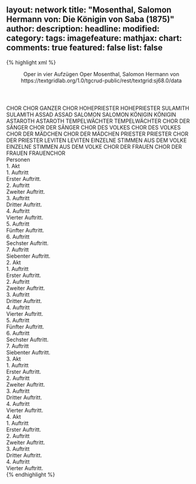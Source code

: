 layout: network
title: "Mosenthal, Salomon Hermann von: Die Königin von Saba (1875)"
author:
description:
headline:
modified:
category:
tags:
imagefeature:
mathjax:
chart:
comments: true
featured: false
list: false
---
{% highlight xml %}
<?xml-model href="https://raw.githubusercontent.com/DLiNa/project/master/rules/lina.rnc"?><?xml-model href="https://raw.githubusercontent.com/DLiNa/project/master/rules/lina.sch"?>
<play xmlns="http://lina.digital">
  <header>
    <title>Die Königin von Saba</title>
    <subtitle>Oper in vier Aufzügen</subtitle>
    <genretitle>Oper</genretitle>
    <author>Mosenthal, Salomon Hermann von</author>
    <date type="print"/>
    <date type="premiere" when="1875"/>
    <date type="written"/>
    <source>https://textgridlab.org/1.0/tgcrud-public/rest/textgrid:sj68.0/data</source>
  </header>
  <personae>
    <character>
      <name>CHOR</name>
      <alias xml:id="chor">
        <name>CHOR</name>
      </alias>
      <alias xml:id="ganzer_chor">
        <name>GANZER CHOR</name>
      </alias>
    </character>
    <character>
      <name>HOHEPRIESTER</name>
      <alias xml:id="hohepriester">
        <name>HOHEPRIESTER</name>
      </alias>
    </character>
    <character>
      <name>SULAMITH</name>
      <alias xml:id="sulamith">
        <name>SULAMITH</name>
      </alias>
    </character>
    <character>
      <name>ASSAD</name>
      <alias xml:id="assad">
        <name>ASSAD</name>
      </alias>
    </character>
    <character>
      <name>SALOMON</name>
      <alias xml:id="salomon">
        <name>SALOMON</name>
      </alias>
    </character>
    <character>
      <name>KÖNIGIN</name>
      <alias xml:id="königin">
        <name>KÖNIGIN</name>
      </alias>
    </character>
    <character>
      <name>ASTAROTH</name>
      <alias xml:id="astaroth">
        <name>ASTAROTH</name>
      </alias>
    </character>
    <character>
      <name>TEMPELWÄCHTER</name>
      <alias xml:id="tempelwächter">
        <name>TEMPELWÄCHTER</name>
      </alias>
    </character>
    <character>
      <name>CHOR DER SÄNGER</name>
      <alias xml:id="chor_der_sänger">
        <name>CHOR DER SÄNGER</name>
      </alias>
    </character>
    <character>
      <name>CHOR DES VOLKES</name>
      <alias xml:id="chor_des_volkes">
        <name>CHOR DES VOLKES</name>
      </alias>
    </character>
    <character>
      <name>CHOR DER MÄDCHEN</name>
      <alias xml:id="chor_der_mädchen">
        <name>CHOR DER MÄDCHEN</name>
      </alias>
    </character>
    <character>
      <name>PRIESTER</name>
      <alias xml:id="priester">
        <name>PRIESTER</name>
      </alias>
      <alias xml:id="chor_der_priester">
        <name>CHOR DER PRIESTER</name>
      </alias>
    </character>
    <character>
      <name>LEVITEN</name>
      <alias xml:id="leviten">
        <name>LEVITEN</name>
      </alias>
    </character>
    <character>
      <name>EINZELNE STIMMEN AUS DEM VOLKE</name>
      <alias xml:id="einzelne_stimmen_aus_dem_volke">
        <name>EINZELNE STIMMEN AUS DEM VOLKE</name>
      </alias>
    </character>
    <character>
      <name>CHOR DER FRAUEN</name>
      <alias xml:id="chor_der_frauen">
        <name>CHOR DER FRAUEN</name>
      </alias>
      <alias xml:id="frauenchor">
        <name>FRAUENCHOR</name>
      </alias>
    </character>
  </personae>
  <text>
    <div>
      <head>Personen</head>
    </div>
    <div>
      <head>1. Akt</head>
      <div>
        <head>1. Auftritt</head>
        <div>
          <head>Erster Auftritt.</head>
          <sp who="#chor">
            <amount n="1" unit="speech_acts"/>
            <amount n="50" unit="words"/>
            <amount n="8" unit="lines"/>
            <amount n="305" unit="chars"/>
          </sp>
        </div>
      </div>
      <div>
        <head>2. Auftritt</head>
        <div>
          <head>Zweiter Auftritt.</head>
          <sp who="#hohepriester">
            <amount n="1" unit="speech_acts"/>
            <amount n="76" unit="words"/>
            <amount n="14" unit="lines"/>
            <amount n="425" unit="chars"/>
          </sp>
        </div>
      </div>
      <div>
        <head>3. Auftritt</head>
        <div>
          <head>Dritter Auftritt.</head>
          <sp who="#sulamith">
            <amount n="3" unit="speech_acts"/>
            <amount n="75" unit="words"/>
            <amount n="13" unit="lines"/>
            <amount n="430" unit="chars"/>
          </sp>
          <sp who="#chor">
            <amount n="3" unit="speech_acts"/>
            <amount n="36" unit="words"/>
            <amount n="9" unit="lines"/>
            <amount n="213" unit="chars"/>
          </sp>
          <sp who="#sulamith #chor">
            <amount n="1" unit="speech_acts"/>
            <amount n="7" unit="words"/>
            <amount n="1" unit="lines"/>
            <amount n="40" unit="chars"/>
          </sp>
        </div>
      </div>
      <div>
        <head>4. Auftritt</head>
        <div>
          <head>Vierter Auftritt.</head>
          <sp who="#assad">
            <amount n="4" unit="speech_acts"/>
            <amount n="102" unit="words"/>
            <amount n="15" unit="lines"/>
            <amount n="568" unit="chars"/>
          </sp>
          <sp who="#hohepriester">
            <amount n="2" unit="speech_acts"/>
            <amount n="13" unit="words"/>
            <amount n="2" unit="lines"/>
            <amount n="77" unit="chars"/>
          </sp>
          <sp who="#sulamith">
            <amount n="3" unit="speech_acts"/>
            <amount n="27" unit="words"/>
            <amount n="5" unit="lines"/>
            <amount n="137" unit="chars"/>
          </sp>
          <sp who="#sulamith #assad #hohepriester #sulamith #chor">
            <amount n="1" unit="speech_acts"/>
            <amount n="4" unit="words"/>
            <amount n="1" unit="lines"/>
            <amount n="30" unit="chars"/>
          </sp>
          <sp who="#sulamith #assad">
            <amount n="1" unit="speech_acts"/>
            <amount n="8" unit="words"/>
            <amount n="3" unit="lines"/>
            <amount n="41" unit="chars"/>
          </sp>
        </div>
      </div>
      <div>
        <head>5. Auftritt</head>
        <div>
          <head>Fünfter Auftritt.</head>
          <sp who="#salomon">
            <amount n="1" unit="speech_acts"/>
            <amount n="62" unit="words"/>
            <amount n="9" unit="lines"/>
            <amount n="344" unit="chars"/>
          </sp>
        </div>
      </div>
      <div>
        <head>6. Auftritt</head>
        <div>
          <head>Sechster Auftritt.</head>
          <sp who="#salomon">
            <amount n="4" unit="speech_acts"/>
            <amount n="126" unit="words"/>
            <amount n="20" unit="lines"/>
            <amount n="684" unit="chars"/>
          </sp>
          <sp who="#assad">
            <amount n="4" unit="speech_acts"/>
            <amount n="367" unit="words"/>
            <amount n="50" unit="lines"/>
            <amount n="2008" unit="chars"/>
          </sp>
        </div>
      </div>
      <div>
        <head>7. Auftritt</head>
        <div>
          <head>Siebenter Auftritt.</head>
          <sp who="#chor">
            <amount n="4" unit="speech_acts"/>
            <amount n="151" unit="words"/>
            <amount n="25" unit="lines"/>
            <amount n="811" unit="chars"/>
          </sp>
          <sp who="#salomon">
            <amount n="6" unit="speech_acts"/>
            <amount n="113" unit="words"/>
            <amount n="18" unit="lines"/>
            <amount n="585" unit="chars"/>
          </sp>
          <sp who="#königin">
            <amount n="5" unit="speech_acts"/>
            <amount n="122" unit="words"/>
            <amount n="20" unit="lines"/>
            <amount n="635" unit="chars"/>
          </sp>
          <sp who="#assad">
            <amount n="3" unit="speech_acts"/>
            <amount n="50" unit="words"/>
            <amount n="10" unit="lines"/>
            <amount n="272" unit="chars"/>
          </sp>
          <sp who="#assad">
            <amount n="1" unit="speech_acts"/>
            <amount n="45" unit="words"/>
            <amount n="8" unit="lines"/>
            <amount n="235" unit="chars"/>
          </sp>
          <sp who="#sulamith">
            <amount n="2" unit="speech_acts"/>
            <amount n="45" unit="words"/>
            <amount n="9" unit="lines"/>
            <amount n="238" unit="chars"/>
          </sp>
          <sp who="#astaroth">
            <amount n="1" unit="speech_acts"/>
            <amount n="45" unit="words"/>
            <amount n="8" unit="lines"/>
            <amount n="231" unit="chars"/>
          </sp>
          <sp who="#hohepriester">
            <amount n="1" unit="speech_acts"/>
            <amount n="93" unit="words"/>
            <amount n="17" unit="lines"/>
            <amount n="488" unit="chars"/>
          </sp>
        </div>
      </div>
    </div>
    <div>
      <head>2. Akt</head>
      <div>
        <head>1. Auftritt</head>
        <div>
          <head>Erster Auftritt.</head>
          <sp who="#königin">
            <amount n="1" unit="speech_acts"/>
            <amount n="346" unit="words"/>
            <amount n="63" unit="lines"/>
            <amount n="1891" unit="chars"/>
          </sp>
        </div>
      </div>
      <div>
        <head>2. Auftritt</head>
        <div>
          <head>Zweiter Auftritt.</head>
          <sp who="#astaroth">
            <amount n="5" unit="speech_acts"/>
            <amount n="54" unit="words"/>
            <amount n="11" unit="lines"/>
            <amount n="277" unit="chars"/>
          </sp>
          <sp who="#königin">
            <amount n="3" unit="speech_acts"/>
            <amount n="16" unit="words"/>
            <amount n="4" unit="lines"/>
            <amount n="83" unit="chars"/>
          </sp>
        </div>
      </div>
      <div>
        <head>3. Auftritt</head>
        <div>
          <head>Dritter Auftritt.</head>
          <sp who="#assad">
            <amount n="8" unit="speech_acts"/>
            <amount n="195" unit="words"/>
            <amount n="33" unit="lines"/>
            <amount n="1041" unit="chars"/>
          </sp>
          <sp who="#königin">
            <amount n="9" unit="speech_acts"/>
            <amount n="170" unit="words"/>
            <amount n="33" unit="lines"/>
            <amount n="924" unit="chars"/>
          </sp>
          <sp who="#tempelwächter">
            <amount n="1" unit="speech_acts"/>
            <amount n="8" unit="words"/>
            <amount n="2" unit="lines"/>
            <amount n="47" unit="chars"/>
          </sp>
        </div>
      </div>
      <div>
        <head>4. Auftritt</head>
        <div>
          <head>Vierter Auftritt.</head>
          <sp who="#assad">
            <amount n="2" unit="speech_acts"/>
            <amount n="31" unit="words"/>
            <amount n="8" unit="lines"/>
            <amount n="168" unit="chars"/>
          </sp>
          <sp who="#chor">
            <amount n="1" unit="speech_acts"/>
            <amount n="11" unit="words"/>
            <amount n="2" unit="lines"/>
            <amount n="67" unit="chars"/>
          </sp>
        </div>
      </div>
      <div>
        <head>5. Auftritt</head>
        <div>
          <head>Fünfter Auftritt.</head>
          <sp who="#hohepriester">
            <amount n="4" unit="speech_acts"/>
            <amount n="18" unit="words"/>
            <amount n="4" unit="lines"/>
            <amount n="113" unit="chars"/>
          </sp>
          <sp who="#chor_der_sänger">
            <amount n="1" unit="speech_acts"/>
            <amount n="6" unit="words"/>
            <amount n="1" unit="lines"/>
            <amount n="30" unit="chars"/>
          </sp>
          <sp who="#chor_des_volkes">
            <amount n="1" unit="speech_acts"/>
            <amount n="6" unit="words"/>
            <amount n="1" unit="lines"/>
            <amount n="30" unit="chars"/>
          </sp>
          <sp who="#chor_der_priester">
            <amount n="1" unit="speech_acts"/>
            <amount n="6" unit="words"/>
            <amount n="1" unit="lines"/>
            <amount n="30" unit="chars"/>
          </sp>
          <sp who="#ganzer_chor">
            <amount n="1" unit="speech_acts"/>
            <amount n="6" unit="words"/>
            <amount n="1" unit="lines"/>
            <amount n="30" unit="chars"/>
          </sp>
          <sp who="#chor_der_mädchen">
            <amount n="1" unit="speech_acts"/>
            <amount n="13" unit="words"/>
            <amount n="2" unit="lines"/>
            <amount n="68" unit="chars"/>
          </sp>
        </div>
      </div>
      <div>
        <head>6. Auftritt</head>
        <div>
          <head>Sechster Auftritt.</head>
          <sp who="#chor_der_mädchen">
            <amount n="2" unit="speech_acts"/>
            <amount n="43" unit="words"/>
            <amount n="6" unit="lines"/>
            <amount n="212" unit="chars"/>
          </sp>
          <sp who="#sulamith">
            <amount n="2" unit="speech_acts"/>
            <amount n="56" unit="words"/>
            <amount n="8" unit="lines"/>
            <amount n="299" unit="chars"/>
          </sp>
        </div>
      </div>
      <div>
        <head>7. Auftritt</head>
        <div>
          <head>Siebenter Auftritt.</head>
          <sp who="#salomon">
            <amount n="8" unit="speech_acts"/>
            <amount n="116" unit="words"/>
            <amount n="23" unit="lines"/>
            <amount n="625" unit="chars"/>
          </sp>
          <sp who="#hohepriester">
            <amount n="8" unit="speech_acts"/>
            <amount n="108" unit="words"/>
            <amount n="20" unit="lines"/>
            <amount n="615" unit="chars"/>
          </sp>
          <sp who="#chor">
            <amount n="5" unit="speech_acts"/>
            <amount n="45" unit="words"/>
            <amount n="10" unit="lines"/>
            <amount n="242" unit="chars"/>
          </sp>
          <sp who="#assad">
            <amount n="5" unit="speech_acts"/>
            <amount n="120" unit="words"/>
            <amount n="22" unit="lines"/>
            <amount n="608" unit="chars"/>
          </sp>
          <sp who="#hohepriester #salomon #chor #assad #königin #priester #leviten #sulamith #astaroth">
            <amount n="4" unit="speech_acts"/>
            <amount n="27" unit="words"/>
            <amount n="6" unit="lines"/>
            <amount n="158" unit="chars"/>
          </sp>
          <sp who="#königin">
            <amount n="5" unit="speech_acts"/>
            <amount n="38" unit="words"/>
            <amount n="7" unit="lines"/>
            <amount n="206" unit="chars"/>
          </sp>
          <sp who="#priester #leviten">
            <amount n="2" unit="speech_acts"/>
            <amount n="8" unit="words"/>
            <amount n="2" unit="lines"/>
            <amount n="42" unit="chars"/>
          </sp>
          <sp who="#sulamith">
            <amount n="1" unit="speech_acts"/>
            <amount n="4" unit="words"/>
            <amount n="1" unit="lines"/>
            <amount n="22" unit="chars"/>
          </sp>
          <sp who="#königin #astaroth">
            <amount n="1" unit="speech_acts"/>
            <amount n="18" unit="words"/>
            <amount n="4" unit="lines"/>
            <amount n="99" unit="chars"/>
          </sp>
          <sp who="#assad #sulamith">
            <amount n="1" unit="speech_acts"/>
            <amount n="19" unit="words"/>
            <amount n="4" unit="lines"/>
            <amount n="100" unit="chars"/>
          </sp>
          <sp who="#einzelne_stimmen_aus_dem_volke">
            <amount n="1" unit="speech_acts"/>
            <amount n="10" unit="words"/>
            <amount n="2" unit="lines"/>
            <amount n="64" unit="chars"/>
          </sp>
          <sp who="#sulamith #chor">
            <amount n="1" unit="speech_acts"/>
            <amount n="14" unit="words"/>
            <amount n="3" unit="lines"/>
            <amount n="75" unit="chars"/>
          </sp>
          <sp who="#astaroth">
            <amount n="1" unit="speech_acts"/>
            <amount n="10" unit="words"/>
            <amount n="2" unit="lines"/>
            <amount n="61" unit="chars"/>
          </sp>
          <sp who="#salomon #chor #assad #königin #priester #leviten #sulamith #astaroth">
            <amount n="1" unit="speech_acts"/>
            <amount n="11" unit="words"/>
            <amount n="2" unit="lines"/>
            <amount n="67" unit="chars"/>
          </sp>
          <sp who="#salomon #chor #assad #priester #leviten">
            <amount n="1" unit="speech_acts"/>
            <amount n="2" unit="words"/>
            <amount n="1" unit="lines"/>
            <amount n="10" unit="chars"/>
          </sp>
        </div>
      </div>
    </div>
    <div>
      <head>3. Akt</head>
      <div>
        <head>1. Auftritt</head>
        <div>
          <head>Erster Auftritt.</head>
          <sp who="#chor_der_frauen">
            <amount n="1" unit="speech_acts"/>
            <amount n="56" unit="words"/>
            <amount n="12" unit="lines"/>
            <amount n="360" unit="chars"/>
          </sp>
        </div>
      </div>
      <div>
        <head>2. Auftritt</head>
        <div>
          <head>Zweiter Auftritt.</head>
          <sp who="#salomon">
            <amount n="12" unit="speech_acts"/>
            <amount n="160" unit="words"/>
            <amount n="29" unit="lines"/>
            <amount n="865" unit="chars"/>
          </sp>
          <sp who="#königin">
            <amount n="11" unit="speech_acts"/>
            <amount n="286" unit="words"/>
            <amount n="47" unit="lines"/>
            <amount n="1489" unit="chars"/>
          </sp>
        </div>
      </div>
      <div>
        <head>3. Auftritt</head>
        <div>
          <head>Dritter Auftritt.</head>
          <sp who="#salomon">
            <amount n="4" unit="speech_acts"/>
            <amount n="74" unit="words"/>
            <amount n="14" unit="lines"/>
            <amount n="456" unit="chars"/>
          </sp>
          <sp who="#frauenchor">
            <amount n="1" unit="speech_acts"/>
            <amount n="6" unit="words"/>
            <amount n="1" unit="lines"/>
            <amount n="36" unit="chars"/>
          </sp>
          <sp who="#ganzer_chor">
            <amount n="1" unit="speech_acts"/>
            <amount n="11" unit="words"/>
            <amount n="2" unit="lines"/>
            <amount n="56" unit="chars"/>
          </sp>
        </div>
      </div>
      <div>
        <head>4. Auftritt</head>
        <div>
          <head>Vierter Auftritt.</head>
          <sp who="#chor">
            <amount n="4" unit="speech_acts"/>
            <amount n="45" unit="words"/>
            <amount n="9" unit="lines"/>
            <amount n="265" unit="chars"/>
          </sp>
          <sp who="#salomon">
            <amount n="3" unit="speech_acts"/>
            <amount n="71" unit="words"/>
            <amount n="11" unit="lines"/>
            <amount n="376" unit="chars"/>
          </sp>
          <sp who="#sulamith">
            <amount n="2" unit="speech_acts"/>
            <amount n="104" unit="words"/>
            <amount n="19" unit="lines"/>
            <amount n="556" unit="chars"/>
          </sp>
        </div>
      </div>
    </div>
    <div>
      <head>4. Akt</head>
      <div>
        <head>1. Auftritt</head>
        <div>
          <head>Erster Auftritt.</head>
          <sp who="#assad">
            <amount n="1" unit="speech_acts"/>
            <amount n="41" unit="words"/>
            <amount n="7" unit="lines"/>
            <amount n="246" unit="chars"/>
          </sp>
        </div>
      </div>
      <div>
        <head>2. Auftritt</head>
        <div>
          <head>Zweiter Auftritt.</head>
          <sp who="#königin">
            <amount n="8" unit="speech_acts"/>
            <amount n="196" unit="words"/>
            <amount n="36" unit="lines"/>
            <amount n="1070" unit="chars"/>
          </sp>
          <sp who="#assad">
            <amount n="9" unit="speech_acts"/>
            <amount n="142" unit="words"/>
            <amount n="26" unit="lines"/>
            <amount n="779" unit="chars"/>
          </sp>
          <sp who="#königin">
            <amount n="1" unit="speech_acts"/>
            <amount n="66" unit="words"/>
            <amount n="12" unit="lines"/>
            <amount n="360" unit="chars"/>
          </sp>
        </div>
      </div>
      <div>
        <head>3. Auftritt</head>
        <div>
          <head>Dritter Auftritt.</head>
          <sp who="#assad">
            <amount n="1" unit="speech_acts"/>
            <amount n="209" unit="words"/>
            <amount n="34" unit="lines"/>
            <amount n="1130" unit="chars"/>
          </sp>
        </div>
      </div>
      <div>
        <head>4. Auftritt</head>
        <div>
          <head>Vierter Auftritt.</head>
          <sp who="#frauenchor">
            <amount n="1" unit="speech_acts"/>
            <amount n="17" unit="words"/>
            <amount n="3" unit="lines"/>
            <amount n="89" unit="chars"/>
          </sp>
          <sp who="#assad">
            <amount n="4" unit="speech_acts"/>
            <amount n="35" unit="words"/>
            <amount n="8" unit="lines"/>
            <amount n="196" unit="chars"/>
          </sp>
          <sp who="#sulamith">
            <amount n="4" unit="speech_acts"/>
            <amount n="35" unit="words"/>
            <amount n="6" unit="lines"/>
            <amount n="191" unit="chars"/>
          </sp>
          <sp who="#chor">
            <amount n="1" unit="speech_acts"/>
            <amount n="6" unit="words"/>
            <amount n="1" unit="lines"/>
            <amount n="41" unit="chars"/>
          </sp>
          <sp who="#assad #sulamith">
            <amount n="1" unit="speech_acts"/>
            <amount n="13" unit="words"/>
            <amount n="2" unit="lines"/>
            <amount n="85" unit="chars"/>
          </sp>
          <sp who="#chor_der_mädchen">
            <amount n="1" unit="speech_acts"/>
            <amount n="9" unit="words"/>
            <amount n="2" unit="lines"/>
            <amount n="54" unit="chars"/>
          </sp>
        </div>
      </div>
    </div>
  </text>
</play>
{% endhighlight %}